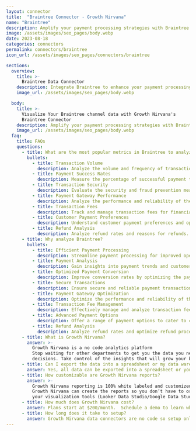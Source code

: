 ```yaml
---
layout: connector
title:  "Braintree Connector - Growth Nirvana"
name: "Braintree"
description: Amplify your payment processing strategies with Braintree integration, gaining actionable insights from transaction data analysis.
image: /assets/images/seo_pages/body.webp
date: 2023-08-18
categories: connectors
permalink: connectors/braintree
icon_url: /assets/images/seo_pages/connectors/braintree

sections:
  overview:
    title: >-
      Braintree Data Connector
    description: Integrate Braintree to enhance your payment processing capabilities. Seamlessly process payments and gain valuable insights for transaction analysis and operational efficiency.
    image_url: /assets/images/seo_pages/body.webp

  body:
    title: >-
      Visualize Your Braintree channel data with Growth Nirvana's
      Braintree Connector
    description: Amplify your payment processing strategies with Braintree integration, gaining actionable insights from transaction data analysis.
    image_url: /assets/images/seo_pages/body.webp
  faq:
    title: FAQs
    questions:
      - title: What are the most popular metrics in Braintree to analyze?
        bullets:
          - title: Transaction Volume
            description: Analyze the volume and frequency of transactions processed.
          - title: Payment Success Rates
            description: Measure the percentage of successful payment transactions.
          - title: Transaction Security
            description: Evaluate the security and fraud prevention measures in place for transactions.
          - title: Payment Gateway Performance
            description: Analyze the performance and reliability of the payment gateway.
          - title: Transaction Fees
            description: Track and manage transaction fees for financial analysis.
          - title: Customer Payment Preferences
            description: Understand customer payment preferences and optimize payment methods.
          - title: Refund Analysis
            description: Analyze refund rates and reasons for refunds.
      - title: Why analyze Braintree?
        bullets:
          - title: Efficient Payment Processing
            description: Streamline payment processing for improved operational efficiency.
          - title: Payment Analysis
            description: Gain insights into payment trends and customer behavior.
          - title: Optimized Payment Conversion
            description: Improve conversion rates by optimizing the payment process.
          - title: Secure Transactions
            description: Ensure secure and reliable payment transactions for customers.
          - title: Payment Gateway Optimization
            description: Optimize the performance and reliability of the payment gateway.
          - title: Transaction Fee Management
            description: Effectively manage and analyze transaction fees for better financial planning.
          - title: Advanced Payment Options
            description: Offer a range of payment options to cater to customer preferences.
          - title: Refund Analysis
            description: Analyze refund rates and optimize refund processes for better customer satisfaction.
      - title: What is Growth Nirvana?
        answer: >-
          Growth Nirvana is a no code analytics platform 
          Stop waiting for other departments to get you the data you need to make critical business 
          decisions. Take control of the insights that will grow your business.
      - title: Can I export the data into a spreadsheet or my data warehouse?
        answer: Yes, all data can be exported into a spreadsheet or your data warehouse (Google BigQuery, AWS, Snowflake, Azure, etc)
      - title: How customizable are Growth Nirvana reports?
        answer: >-
          Growth Nirvana reporting is 100% white labeled and customized to your specifications.
          Growth Nirvana can create the reports so you don’t have to or you can connect
          your visualization tools (Looker Data Studio/Google Data Studio, Tableau, PowerBI, etc) to Growth Nirvana.
      - title: How much does Growth Nirvana cost?
        answer: Plans start at $200/month.  Schedule a demo to learn what plan is best for you.
      - title: How long does it take to setup?
        answer: Growth Nirvana data connectors are no code so setup only requires a few clicks.
---
```

